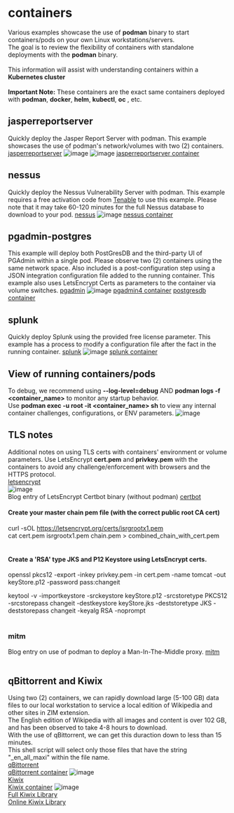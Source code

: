 # containers
Various examples showcase the use of **podman** binary to start containers/pods on your own Linux workstations/servers.<br>
The goal is to review the flexibility of containers with standalone deployments with the **podman** binary.<br><br>
This information will assist with understanding containers within a **Kubernetes cluster** <br><br>
**Important Note:** These containers are the exact same containers deployed with **podman**, **docker**, **helm**, **kubectl**, **oc** , etc.<br>


## jasperreportserver
Quickly deploy the Jasper Report Server with podman.  This example showcases the use of podman's network/volumes with two (2) containers.
[jasperreportserver](jasperreportserver)
![image](https://github.com/anapartner-com/containers2/assets/51460618/7b2af32a-4a14-4eff-b932-f5650da3d571)
![image](https://github.com/anapartner-com/containers/assets/51460618/89683771-648f-4422-9351-cd60de92d06b)
[jasperreportserver container](https://hub.docker.com/r/bitnami/jasperreports/tags)


## nessus
Quickly deploy the Nessus Vulnerability Server with podman.  This example requires a free activation code from [Tenable](https://www.tenable.com/products/nessus/nessus-essentials) to use this example. 
Please note that it may take 60-120 minutes for the full Nessus database to download to your pod.
[nessus](nessus)
![image](https://github.com/anapartner-com/containers/assets/51460618/8cbef79f-caee-4569-8d9f-4f32ede21ab7)
[nessus container](https://hub.docker.com/r/tenable/nessus/tags)


## pgadmin-postgres
This example will deploy both PostGresDB and the third-party UI of PGAdmin within a single pod.  Please observe two (2) containers using the same network space.  Also included is a post-configuration step using a JSON integration configuration file added to the running container.   This example also uses LetsEncrypt Certs as parameters to the container via volume switches. 
[pgadmin](pgadmin)
![image](https://github.com/anapartner-com/containers/assets/51460618/abf455ac-43dc-400c-988c-6e90b9dfebf1)
[pgadmin4 container](https://hub.docker.com/r/dpage/pgadmin4/tags)
[postgresdb container](https://hub.docker.com/_/postgres/tags)


## splunk
Quickly deploy Splunk using the provided free license parameter.  This example has a process to modify a configuration file after the fact in the running container.
[splunk](splunk)
![image](https://github.com/anapartner-com/containers/assets/51460618/c09d6c35-63f2-4761-b6cb-4ddc32f704fd)
[splunk container](https://hub.docker.com/r/splunk/splunk/tags)


## View of running containers/pods
To debug, we recommend using  **--log-level=debug**    AND   **podman logs -f <container_name>**   to monitor any startup behavior.<br>
Use  **podman exec -u root -it <container_name> sh**    to view any internal container challenges, configurations, or ENV parameters.
![image](https://github.com/anapartner-com/containers/assets/51460618/3fac3b18-4225-4f9e-b830-c4e3616354e8)


## TLS notes
Additional notes on using TLS certs with containers' environment or volume parameters.  Use LetsEncrypt **cert.pem** and  **privkey.pem**  with the containers to avoid any challenge/enforcement with browsers and the HTTPS protocol.<br>
[letsencrypt](https://anapartner.com/2023/11/26/streamlining-with-letsencrypt-wildcard-certificates-and-automated-validation/)<br>
![image](https://github.com/anapartner-com/containers/assets/51460618/17237179-272d-47e5-91eb-277ef782f615)
<br>Blog entry of LetsEncrypt Certbot binary (without podman) [certbot](https://anapartner.com/2023/07/13/lets-encrypt-dns-challenge/)
<br>
#### Create your master chain pem file (with the correct public root CA cert)
curl -sOL https://letsencrypt.org/certs/isrgrootx1.pem<br>
cat cert.pem isrgrootx1.pem chain.pem > combined_chain_with_cert.pem<br>
<br>

#### Create a 'RSA' type JKS and P12 Keystore using LetsEncrypt certs.
openssl pkcs12 -export -inkey privkey.pem  -in  cert.pem -name tomcat -out keyStore.p12 -password pass:changeit<br>

keytool -v -importkeystore -srckeystore  keyStore.p12 -srcstoretype PKCS12 -srcstorepass changeit -destkeystore keyStore.jks -deststoretype JKS -deststorepass changeit -keyalg RSA -noprompt<br>
<br>


### mitm
Blog entry on use of podman to deploy a Man-In-The-Middle proxy.
[mitm](https://anapartner.com/2023/07/13/secure-application-introspection/)
<br>
<br>

## qBittorrent and Kiwix 
Using two (2) containers, we can rapidly download large (5-100 GB) data files to our local workstation to service a local edition of Wikipedia and other sites in ZIM extension.<br>
The English edition of Wikipedia with all images and content is over 102 GB, and has been observed to take 4-8 hours to download. <br>
With the use of qBittorrent, we can get this duraction down to less than 15 minutes. <br>
This shell script will select only those files that have the string "_en_all_maxi" within the file name.<br>
[qBittorrent](qbittorrent)<br>
[qBittorrent container](https://github.com/linuxserver/docker-qbittorrent)
![image](https://github.com/anapartner-com/containers/assets/51460618/64d8306b-8933-47c3-b225-c55c13c386cd)<br>
[Kiwix](kiwix-serve)<br>
[Kiwix container](https://github.com/kiwix/kiwix-tools/tree/main/docker)
![image](https://github.com/anapartner-com/containers/assets/51460618/c0a0a608-58ab-4369-a87a-1eadf6d40cb2)
<br>
[Full Kiwix Library](https://wiki.kiwix.org/wiki/Content_in_all_languages)
<br>
[Online Kiwix Library](https://library.kiwix.org/#lang=eng)


